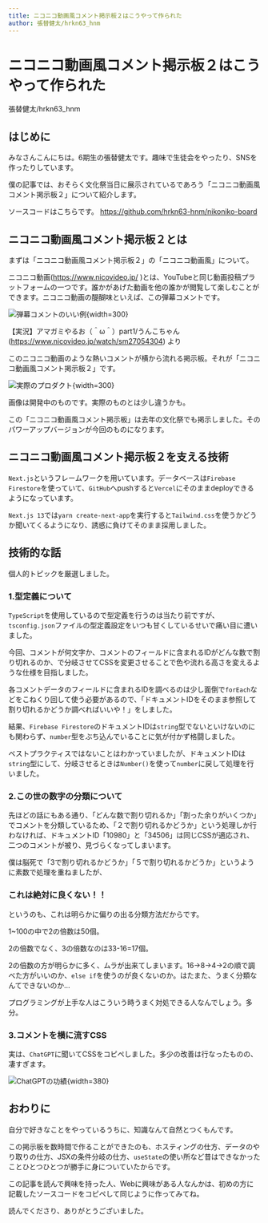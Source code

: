 ```yaml
---
title: ニコニコ動画風コメント掲示板２はこうやって作られた
author: 張替健太/hrkn63_hnm
---
```


# ニコニコ動画風コメント掲示板２はこうやって作られた

<span class="author">張替健太/hrkn63_hnm</span>

## はじめに
みなさんこんにちは。6期生の張替健太です。趣味で生徒会をやったり、SNSを作ったりしています。

僕の記事では、おそらく文化祭当日に展示されているであろう「ニコニコ動画風コメント掲示板２」について紹介します。

ソースコードはこちらです。
https://github.com/hrkn63-hnm/nikoniko-board 

## ニコニコ動画風コメント掲示板２とは

まずは「ニコニコ動画風コメント掲示板２」の「ニコニコ動画風」について。

ニコニコ動画(https://www.nicovideo.jp/ )とは、YouTubeと同じ動画投稿プラットフォームの一つです。誰かがあげた動画を他の誰かが閲覧して楽しむことができます。ニコニコ動画の醍醐味といえば、この弾幕コメントです。

![弾幕コメントのいい例](./danmaku.png){width=300}

【実況】アマガミやるお（＾ω＾）part1/うんこちゃん
(https://www.nicovideo.jp/watch/sm27054304) より

このニコニコ動画のような熱いコメントが横から流れる掲示板。それが「ニコニコ動画風コメント掲示板２」です。

![実際のプロダクト](./nikoniko-board.png){width=300}

画像は開発中のものです。実際のものとは少し違うかも。

この「ニコニコ動画風コメント掲示板」は去年の文化祭でも掲示しました。そのパワーアップバージョンが今回のものになります。

## ニコニコ動画風コメント掲示板２を支える技術
`Next.js`というフレームワークを用いています。データベースは`Firebase Firestore`を使っていて、`GitHub`へpushすると`Vercel`にそのままdeployできるようになっています。

`Next.js 13`では`yarn create-next-app`を実行すると`Tailwind.css`を使うかどうか聞いてくるようになり、誘惑に負けてそのまま採用しました。


## 技術的な話
個人的トピックを厳選しました。

### 1.型定義について
`TypeScript`を使用しているので型定義を行うのは当たり前ですが、`tsconfig.json`ファイルの型定義設定をいつも甘くしているせいで痛い目に遭いました。

今回、コメントが何文字か、コメントのフィールドに含まれるIDがどんな数で割り切れるのか、で分岐させてCSSを変更させることで色や流れる高さを変えるような仕様を目指しました。

各コメントデータのフィールドに含まれるIDを調べるのは少し面倒で`forEach`などをこねくり回して使う必要があるので、「ドキュメントIDをそのまま参照して割り切れるかどうか調べればいいや！」をしました。

結果、`Firebase Firestore`のドキュメントIDは`string`型でないといけないのにも関わらず、`number`型をぶち込んでいることに気が付かず格闘しました。

ベストプラクティスではないことはわかっていましたが、ドキュメントIDは`string`型にして、分岐させるときは`Number()`を使って`number`に戻して処理を行いました。

### 2.この世の数字の分類について
先ほどの話にもある通り、「どんな数で割り切れるか」「割った余りがいくつか」でコメントを分類しているため、「２で割り切れるかどうか」という処理しか行わなければ、ドキュメントID「10980」と「34506」は同じCSSが適応され、二つのコメントが被り、見づらくなってしまいます。

僕は脳死で「3で割り切れるかどうか」「５で割り切れるかどうか」というように素数で処理を重ねましたが、

### これは絶対に良くない！！

というのも、これは明らかに偏りの出る分類方法だからです。

1~100の中で2の倍数は50個。

2の倍数でなく、3の倍数なのは33-16=17個。

2の倍数の方が明らかに多く、ムラが出来てしまいます。16→8→4→2の順で調べた方がいいのか、`else if`を使うのが良くないのか。はたまた、うまく分類なんてできないのか...

プログラミングが上手な人はこういう時うまく対処できる人なんでしょう。多分。

### 3.コメントを横に流すCSS
実は、`ChatGPT`に聞いてCSSをコピペしました。多少の改善は行なったものの、凄すぎます。

![ChatGPTの功績](./thankschatgpy.png){width=380}

## おわりに
自分で好きなことをやっているうちに、知識なんて自然とつくもんです。

この掲示板を数時間で作ることができたのも、ホスティングの仕方、データのやり取りの仕方、JSXの条件分岐の仕方、`useState`の使い所など昔はできなかったことひとつひとつが勝手に身についていたからです。

この記事を読んで興味を持った人、Webに興味がある人なんかは、初めの方に記載したソースコードをコピペして同じように作ってみてね。

読んでくださり、ありがとうございました。
